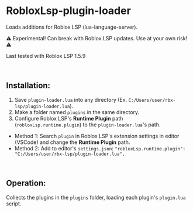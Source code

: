 # RobloxLsp-plugin-loader
Loads additions for Roblox LSP (lua-language-server).

⚠️ Experimental! Can break with Roblox LSP updates. Use at your own risk! ⚠️

Last tested with Roblox LSP 1.5.9

<br/>

## Installation:

1. Save `plugin-loader.lua` into any directory (Ex. `C:/Users/user/rbx-lsp/plugin-loader.lua`).
2. Make a folder named `plugins` in the same directory.
3. Configure Roblox LSP's **Runtime Plugin** path (`robloxLsp.runtime.plugin`) to the `plugin-loader.lua`'s path.
  - Method 1: Search `plugin` in Roblox LSP's extension settings in editor (VSCode) and change the **Runtime Plugin** path.
  - Method 2: Add to editor's `settings.json`: `"robloxLsp.runtime.plugin": "C:/Users/user/rbx-lsp/plugin-loader.lua",`

<br/>

## Operation:

Collects the plugins in the `plugins` folder, loading each plugin's `plugin.lua` script.
